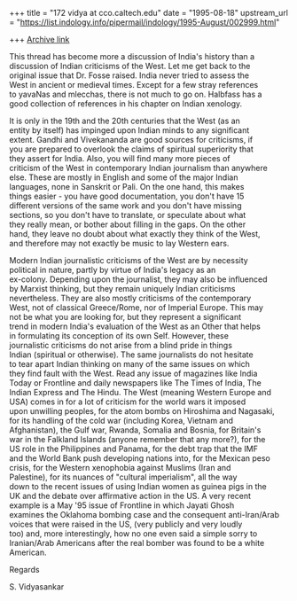 +++
title = "172 vidya at cco.caltech.edu"
date = "1995-08-18"
upstream_url = "https://list.indology.info/pipermail/indology/1995-August/002999.html"

+++
[Archive link](https://list.indology.info/pipermail/indology/1995-August/002999.html)

This thread has become more a discussion of India's history than a  
discussion of Indian criticisms of the West. Let me get back to the  
original issue that Dr. Fosse raised. India never tried to assess the  
West in ancient or medieval times. Except for a few stray references  
to yavaNas and mlecchas, there is not much to go on. Halbfass has a  
good collection of references in his chapter on Indian xenology.  


It is only in the 19th and the 20th centuries that the West (as an  
entity by itself) has impinged upon Indian minds to any significant  
extent. Gandhi and Vivekananda are good sources for criticisms, if  
you are prepared to overlook the claims of spiritual superiority that  
they assert for India. Also, you will find many more pieces of  
criticism of the West in contemporary Indian journalism than anywhere  
else. These are mostly in English and some of the major Indian  
languages, none in Sanskrit or Pali. On the one hand, this makes  
things easier - you have good documentation, you don't have 15  
different versions of the same work and you don't have missing  
sections, so you don't have to translate, or speculate about what  
they really mean, or bother about filling in the gaps. On the other  
hand, they leave no doubt about what exactly they think of the West,  
and therefore may not exactly be music to lay Western ears.  


Modern Indian journalistic criticisms of the West are by necessity  
political in nature, partly by virtue of India's legacy as an  
ex-colony. Depending upon the journalist, they may also be influenced  
by Marxist thinking, but they remain uniquely Indian criticisms  
nevertheless. They are also mostly criticisms of the contemporary  
West, not of classical Greece/Rome, nor of Imperial Europe. This may  
not be what you are looking for, but they represent a significant  
trend in modern India's evaluation of the West as an Other that helps  
in formulating its conception of its own Self. However, these  
journalistic criticisms do not arise from a blind pride in things  
Indian (spiritual or otherwise). The same journalists do not hesitate  
to tear apart Indian thinking on many of the same issues on which  
they find fault with the West. Read any issue of magazines like India  
Today or Frontline and daily newspapers like The Times of India, The  
Indian Express and The Hindu. The West (meaning Western Europe and  
USA) comes in for a lot of criticism for the world wars it imposed  
upon unwilling peoples, for the atom bombs on Hiroshima and Nagasaki,  
for its handling of the cold war (including Korea, Vietnam and  
Afghanistan), the Gulf war, Rwanda, Somalia and Bosnia, for Britain's  
war in the Falkland Islands (anyone remember that any more?), for the  
US role in the Philippines and Panama, for the debt trap that the IMF  
and the World Bank push developing nations into, for the Mexican peso  
crisis, for the Western xenophobia against Muslims (Iran and  
Palestine), for its nuances of "cultural imperialism", all the way  
down to the recent issues of using Indian women as guinea pigs in the  
UK and the debate over affirmative action in the US. A very recent  
example is a May '95 issue of Frontline in which Jayati Ghosh  
examines the Oklahoma bombing case and the consequent anti-Iran/Arab  
voices that were raised in the US, (very publicly and very loudly  
too) and, more interestingly, how no one even said a simple sorry to  
Iranian/Arab Americans after the real bomber was found to be a white  
American. 


Regards

S. Vidyasankar





